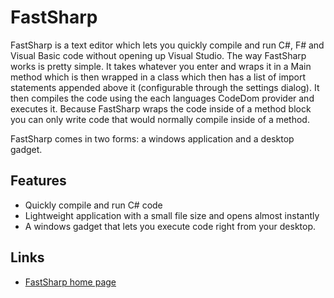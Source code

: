 # FastSharp

FastSharp is a text editor which lets you quickly compile and run C#, F# and Visual Basic code without opening up Visual Studio.  The way FastSharp works is pretty simple. It takes whatever you enter and wraps it in a Main method which is then wrapped in a class which then has a list of import statements appended above it (configurable through the settings dialog). It then compiles the code using the each languages CodeDom provider  and executes it. Because FastSharp wraps the code inside of a method block you can only write code that would normally compile inside of a method.

FastSharp comes in two forms: a windows application and a desktop gadget.


## Features

* Quickly compile and run C# code
* Lightweight application with a small file size and opens almost instantly
* A windows gadget that lets you execute code right from your desktop.

## Links
* [FastSharp home page](http://matthewmanela.com/projects/fastsharp/)
